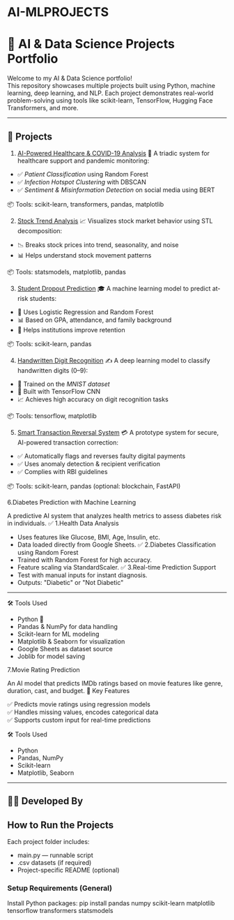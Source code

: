 # AI-MLPROJECTS
# 🧠 AI & Data Science Projects Portfolio

Welcome to my AI & Data Science portfolio!  
This repository showcases multiple projects built using Python, machine learning, deep learning, and NLP. Each project demonstrates real-world problem-solving using tools like scikit-learn, TensorFlow, Hugging Face Transformers, and more.

---

## 📁 Projects
1. [AI-Powered Healthcare & COVID-19 Analysis](./AI_Powered_Healthcare_COVID19_Analysis)
🔬 A triadic system for healthcare support and pandemic monitoring:
- ✅ *Patient Classification* using Random Forest
- ✅ *Infection Hotspot Clustering* with DBSCAN
- ✅ *Sentiment & Misinformation Detection* on social media using BERT

📦 Tools: scikit-learn, transformers, pandas, matplotlib

 2. [Stock Trend Analysis](./Stock_Trend_Analysis)
📈 Visualizes stock market behavior using STL decomposition:
- 📉 Breaks stock prices into trend, seasonality, and noise
- 📊 Helps understand stock movement patterns

📦 Tools: statsmodels, matplotlib, pandas

 3. [Student Dropout Prediction](./Student_Dropout_Prediction)
🎓 A machine learning model to predict at-risk students:
- 🎯 Uses Logistic Regression and Random Forest
- 📊 Based on GPA, attendance, and family background
- 🧠 Helps institutions improve retention

📦 Tools: scikit-learn, pandas

 4. [Handwritten Digit Recognition](./Handwritten_Digit_Recognition)
✍ A deep learning model to classify handwritten digits (0–9):
- 🔢 Trained on the *MNIST dataset*
- 🧠 Built with TensorFlow CNN
- 📈 Achieves high accuracy on digit recognition tasks

📦 Tools: tensorflow, matplotlib

 5. [Smart Transaction Reversal System](./Smart_Transaction_Reversal_System)
💳 A prototype system for secure, AI-powered transaction correction:
- ✅ Automatically flags and reverses faulty digital payments
- ✅ Uses anomaly detection & recipient verification
- ✅ Complies with RBI guidelines

📦 Tools: scikit-learn, pandas (optional: blockchain, FastAPI)

 6.Diabetes Prediction with Machine Learning 

A predictive AI system that analyzes health metrics to assess diabetes risk in individuals.
✅ 1.Health Data Analysis
- Uses features like Glucose, BMI, Age, Insulin, etc.
- Data loaded directly from Google Sheets.
✅ 2.Diabetes Classification using Random Forest
- Trained with Random Forest for high accuracy.
- Feature scaling via StandardScaler.
✅ 3.Real-time Prediction Support
- Test with manual inputs for instant diagnosis.
- Outputs: "Diabetic" or "Not Diabetic"

---
🛠️ Tools Used

- Python 🐍  
- Pandas & NumPy for data handling  
- Scikit-learn for ML modeling  
- Matplotlib & Seaborn for visualization  
- Google Sheets as dataset source  
- Joblib for model saving  

7.Movie Rating Prediction 

An AI model that predicts IMDb ratings based on movie features like genre, duration, cast, and budget.
🧠 Key Features

✅ Predicts movie ratings using regression models  
✅ Handles missing values, encodes categorical data  
✅ Supports custom input for real-time predictions

🛠️ Tools Used

- Python  
- Pandas, NumPy  
- Scikit-learn  
- Matplotlib, Seaborn  

---

## 👨‍💻 Developed By

## How to Run the Projects

Each project folder includes:
- main.py — runnable script
- .csv datasets (if required)
- Project-specific README (optional)

### Setup Requirements (General)

Install Python packages:
pip install pandas numpy scikit-learn matplotlib tensorflow transformers statsmodels
